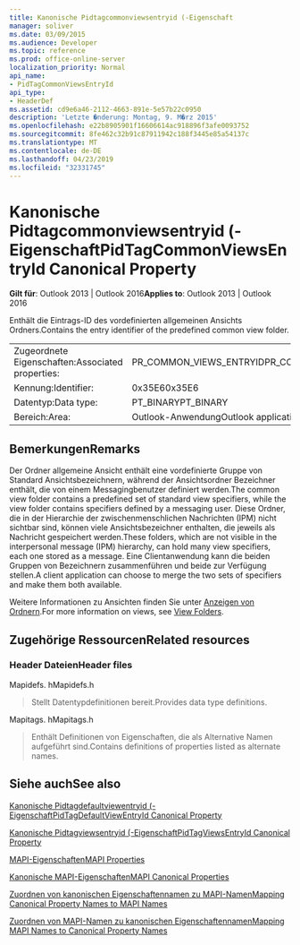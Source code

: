 ```yaml
---
title: Kanonische Pidtagcommonviewsentryid (-Eigenschaft
manager: soliver
ms.date: 03/09/2015
ms.audience: Developer
ms.topic: reference
ms.prod: office-online-server
localization_priority: Normal
api_name:
- PidTagCommonViewsEntryId
api_type:
- HeaderDef
ms.assetid: cd9e6a46-2112-4663-891e-5e57b22c0950
description: 'Letzte �nderung: Montag, 9. M�rz 2015'
ms.openlocfilehash: e22b8905901f16606614ac918896f3afe0093752
ms.sourcegitcommit: 8fe462c32b91c87911942c188f3445e85a54137c
ms.translationtype: MT
ms.contentlocale: de-DE
ms.lasthandoff: 04/23/2019
ms.locfileid: "32331745"
---
```

# <a name="pidtagcommonviewsentryid-canonical-property"></a><span data-ttu-id="bd3f4-103">Kanonische Pidtagcommonviewsentryid (-Eigenschaft</span><span class="sxs-lookup"><span data-stu-id="bd3f4-103">PidTagCommonViewsEntryId Canonical Property</span></span>

  
  
<span data-ttu-id="bd3f4-104">**Gilt für**: Outlook 2013 | Outlook 2016</span><span class="sxs-lookup"><span data-stu-id="bd3f4-104">**Applies to**: Outlook 2013 | Outlook 2016</span></span> 
  
<span data-ttu-id="bd3f4-105">Enthält die Eintrags-ID des vordefinierten allgemeinen Ansichts Ordners.</span><span class="sxs-lookup"><span data-stu-id="bd3f4-105">Contains the entry identifier of the predefined common view folder.</span></span> 
  
|||
|:-----|:-----|
|<span data-ttu-id="bd3f4-106">Zugeordnete Eigenschaften:</span><span class="sxs-lookup"><span data-stu-id="bd3f4-106">Associated properties:</span></span>  <br/> |<span data-ttu-id="bd3f4-107">PR_COMMON_VIEWS_ENTRYID</span><span class="sxs-lookup"><span data-stu-id="bd3f4-107">PR_COMMON_VIEWS_ENTRYID</span></span>  <br/> |
|<span data-ttu-id="bd3f4-108">Kennung:</span><span class="sxs-lookup"><span data-stu-id="bd3f4-108">Identifier:</span></span>  <br/> |<span data-ttu-id="bd3f4-109">0x35E6</span><span class="sxs-lookup"><span data-stu-id="bd3f4-109">0x35E6</span></span>  <br/> |
|<span data-ttu-id="bd3f4-110">Datentyp:</span><span class="sxs-lookup"><span data-stu-id="bd3f4-110">Data type:</span></span>  <br/> |<span data-ttu-id="bd3f4-111">PT_BINARY</span><span class="sxs-lookup"><span data-stu-id="bd3f4-111">PT_BINARY</span></span>  <br/> |
|<span data-ttu-id="bd3f4-112">Bereich:</span><span class="sxs-lookup"><span data-stu-id="bd3f4-112">Area:</span></span>  <br/> |<span data-ttu-id="bd3f4-113">Outlook-Anwendung</span><span class="sxs-lookup"><span data-stu-id="bd3f4-113">Outlook application</span></span>  <br/> |
   
## <a name="remarks"></a><span data-ttu-id="bd3f4-114">Bemerkungen</span><span class="sxs-lookup"><span data-stu-id="bd3f4-114">Remarks</span></span>

<span data-ttu-id="bd3f4-115">Der Ordner allgemeine Ansicht enthält eine vordefinierte Gruppe von Standard Ansichtsbezeichnern, während der Ansichtsordner Bezeichner enthält, die von einem Messagingbenutzer definiert werden.</span><span class="sxs-lookup"><span data-stu-id="bd3f4-115">The common view folder contains a predefined set of standard view specifiers, while the view folder contains specifiers defined by a messaging user.</span></span> <span data-ttu-id="bd3f4-116">Diese Ordner, die in der Hierarchie der zwischenmenschlichen Nachrichten (IPM) nicht sichtbar sind, können viele Ansichtsbezeichner enthalten, die jeweils als Nachricht gespeichert werden.</span><span class="sxs-lookup"><span data-stu-id="bd3f4-116">These folders, which are not visible in the interpersonal message (IPM) hierarchy, can hold many view specifiers, each one stored as a message.</span></span> <span data-ttu-id="bd3f4-117">Eine Clientanwendung kann die beiden Gruppen von Bezeichnern zusammenführen und beide zur Verfügung stellen.</span><span class="sxs-lookup"><span data-stu-id="bd3f4-117">A client application can choose to merge the two sets of specifiers and make them both available.</span></span> 
  
<span data-ttu-id="bd3f4-118">Weitere Informationen zu Ansichten finden Sie unter [Anzeigen von Ordnern](mapi-view-folders.md).</span><span class="sxs-lookup"><span data-stu-id="bd3f4-118">For more information on views, see [View Folders](mapi-view-folders.md).</span></span>
  
## <a name="related-resources"></a><span data-ttu-id="bd3f4-119">Zugehörige Ressourcen</span><span class="sxs-lookup"><span data-stu-id="bd3f4-119">Related resources</span></span>

### <a name="header-files"></a><span data-ttu-id="bd3f4-120">Header Dateien</span><span class="sxs-lookup"><span data-stu-id="bd3f4-120">Header files</span></span>

<span data-ttu-id="bd3f4-121">Mapidefs. h</span><span class="sxs-lookup"><span data-stu-id="bd3f4-121">Mapidefs.h</span></span>
  
> <span data-ttu-id="bd3f4-122">Stellt Datentypdefinitionen bereit.</span><span class="sxs-lookup"><span data-stu-id="bd3f4-122">Provides data type definitions.</span></span>
    
<span data-ttu-id="bd3f4-123">Mapitags. h</span><span class="sxs-lookup"><span data-stu-id="bd3f4-123">Mapitags.h</span></span>
  
> <span data-ttu-id="bd3f4-124">Enthält Definitionen von Eigenschaften, die als Alternative Namen aufgeführt sind.</span><span class="sxs-lookup"><span data-stu-id="bd3f4-124">Contains definitions of properties listed as alternate names.</span></span>
    
## <a name="see-also"></a><span data-ttu-id="bd3f4-125">Siehe auch</span><span class="sxs-lookup"><span data-stu-id="bd3f4-125">See also</span></span>



[<span data-ttu-id="bd3f4-126">Kanonische Pidtagdefaultviewentryid (-Eigenschaft</span><span class="sxs-lookup"><span data-stu-id="bd3f4-126">PidTagDefaultViewEntryId Canonical Property</span></span>](pidtagdefaultviewentryid-canonical-property.md)
  
[<span data-ttu-id="bd3f4-127">Kanonische Pidtagviewsentryid (-Eigenschaft</span><span class="sxs-lookup"><span data-stu-id="bd3f4-127">PidTagViewsEntryId Canonical Property</span></span>](pidtagviewsentryid-canonical-property.md)


[<span data-ttu-id="bd3f4-128">MAPI-Eigenschaften</span><span class="sxs-lookup"><span data-stu-id="bd3f4-128">MAPI Properties</span></span>](mapi-properties.md)
  
[<span data-ttu-id="bd3f4-129">Kanonische MAPI-Eigenschaften</span><span class="sxs-lookup"><span data-stu-id="bd3f4-129">MAPI Canonical Properties</span></span>](mapi-canonical-properties.md)
  
[<span data-ttu-id="bd3f4-130">Zuordnen von kanonischen Eigenschaftennamen zu MAPI-Namen</span><span class="sxs-lookup"><span data-stu-id="bd3f4-130">Mapping Canonical Property Names to MAPI Names</span></span>](mapping-canonical-property-names-to-mapi-names.md)
  
[<span data-ttu-id="bd3f4-131">Zuordnen von MAPI-Namen zu kanonischen Eigenschaftennamen</span><span class="sxs-lookup"><span data-stu-id="bd3f4-131">Mapping MAPI Names to Canonical Property Names</span></span>](mapping-mapi-names-to-canonical-property-names.md)


